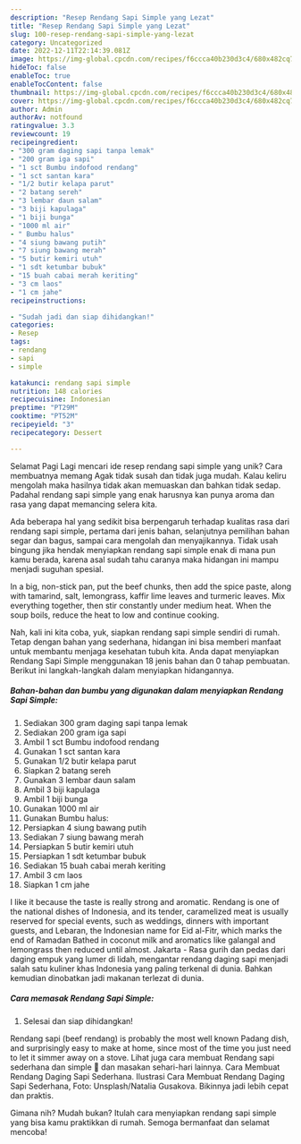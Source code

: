 ```yaml
---
description: "Resep Rendang Sapi Simple yang Lezat"
title: "Resep Rendang Sapi Simple yang Lezat"
slug: 100-resep-rendang-sapi-simple-yang-lezat
category: Uncategorized
date: 2022-12-11T22:14:39.081Z
image: https://img-global.cpcdn.com/recipes/f6ccca40b230d3c4/680x482cq70/rendang-sapi-simple-foto-resep-utama.jpg
hideToc: false
enableToc: true
enableTocContent: false
thumbnail: https://img-global.cpcdn.com/recipes/f6ccca40b230d3c4/680x482cq70/rendang-sapi-simple-foto-resep-utama.jpg
cover: https://img-global.cpcdn.com/recipes/f6ccca40b230d3c4/680x482cq70/rendang-sapi-simple-foto-resep-utama.jpg
author: Admin
authorAv: notfound
ratingvalue: 3.3
reviewcount: 19
recipeingredient:
- "300 gram daging sapi tanpa lemak"
- "200 gram iga sapi"
- "1 sct Bumbu indofood rendang"
- "1 sct santan kara"
- "1/2 butir kelapa parut"
- "2 batang sereh"
- "3 lembar daun salam"
- "3 biji kapulaga"
- "1 biji bunga"
- "1000 ml air"
- " Bumbu halus"
- "4 siung bawang putih"
- "7 siung bawang merah"
- "5 butir kemiri utuh"
- "1 sdt ketumbar bubuk"
- "15 buah cabai merah keriting"
- "3 cm laos"
- "1 cm jahe"
recipeinstructions:

- "Sudah jadi dan siap dihidangkan!"
categories:
- Resep
tags:
- rendang
- sapi
- simple

katakunci: rendang sapi simple 
nutrition: 148 calories
recipecuisine: Indonesian
preptime: "PT29M"
cooktime: "PT52M"
recipeyield: "3"
recipecategory: Dessert

---
```



Selamat Pagi Lagi mencari ide resep rendang sapi simple yang unik? Cara membuatnya memang Agak tidak susah dan tidak juga mudah. Kalau keliru mengolah maka hasilnya tidak akan memuaskan dan bahkan tidak sedap. Padahal rendang sapi simple yang enak harusnya kan punya aroma dan rasa yang dapat memancing selera kita.


Ada beberapa hal yang sedikit bisa berpengaruh terhadap kualitas rasa dari rendang sapi simple, pertama dari jenis bahan, selanjutnya pemilihan bahan segar dan bagus, sampai cara mengolah dan menyajikannya. Tidak usah bingung jika hendak menyiapkan rendang sapi simple enak di mana pun kamu berada, karena asal sudah tahu caranya maka hidangan ini mampu menjadi suguhan spesial.

In a big, non-stick pan, put the beef chunks, then add the spice paste, along with tamarind, salt, lemongrass, kaffir lime leaves and turmeric leaves. Mix everything together, then stir constantly under medium heat. When the soup boils, reduce the heat to low and continue cooking.


Nah, kali ini kita coba, yuk, siapkan rendang sapi simple sendiri di rumah. Tetap dengan bahan yang sederhana, hidangan ini bisa memberi manfaat untuk membantu menjaga kesehatan tubuh kita. Anda dapat menyiapkan Rendang Sapi Simple menggunakan 18 jenis bahan dan 0 tahap pembuatan. Berikut ini langkah-langkah dalam menyiapkan hidangannya.

<!--inarticleads1-->

##### Bahan-bahan dan bumbu yang digunakan dalam menyiapkan Rendang Sapi Simple:

1. Sediakan 300 gram daging sapi tanpa lemak
1. Sediakan 200 gram iga sapi
1. Ambil 1 sct Bumbu indofood rendang
1. Gunakan 1 sct santan kara
1. Gunakan 1/2 butir kelapa parut
1. Siapkan 2 batang sereh
1. Gunakan 3 lembar daun salam
1. Ambil 3 biji kapulaga
1. Ambil 1 biji bunga
1. Gunakan 1000 ml air
1. Gunakan  Bumbu halus:
1. Persiapkan 4 siung bawang putih
1. Sediakan 7 siung bawang merah
1. Persiapkan 5 butir kemiri utuh
1. Persiapkan 1 sdt ketumbar bubuk
1. Sediakan 15 buah cabai merah keriting
1. Ambil 3 cm laos
1. Siapkan 1 cm jahe


I like it because the taste is really strong and aromatic. Rendang is one of the national dishes of Indonesia, and its tender, caramelized meat is usually reserved for special events, such as weddings, dinners with important guests, and Lebaran, the Indonesian name for Eid al-Fitr, which marks the end of Ramadan Bathed in coconut milk and aromatics like galangal and lemongrass then reduced until almost. Jakarta - Rasa gurih dan pedas dari daging empuk yang lumer di lidah, mengantar rendang daging sapi menjadi salah satu kuliner khas Indonesia yang paling terkenal di dunia. Bahkan kemudian dinobatkan jadi makanan terlezat di dunia. 

<!--inarticleads2-->

##### Cara memasak Rendang Sapi Simple:


1. Selesai dan siap dihidangkan!

Rendang sapi (beef rendang) is probably the most well known Padang dish, and surprisingly easy to make at home, since most of the time you just need to let it simmer away on a stove. Lihat juga cara membuat Rendang sapi sederhana dan simple 🥰 dan masakan sehari-hari lainnya. Cara Membuat Rendang Daging Sapi Sederhana. Ilustrasi Cara Membuat Rendang Daging Sapi Sederhana, Foto: Unsplash/Natalia Gusakova. Bikinnya jadi lebih cepat dan praktis. 

Gimana nih? Mudah bukan? Itulah cara menyiapkan rendang sapi simple yang bisa kamu praktikkan di rumah. Semoga bermanfaat dan selamat mencoba!
